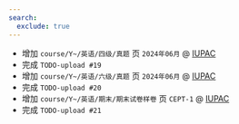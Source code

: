 ```yaml
---
search:
  exclude: true
---
```


- 增加 `course/Y~/英语/四级/真题` 页 `2024年06月` @ [IUPAC](../../../../contributor/IUPAC.md)
- 完成 `TODO-upload #19`
- 增加 `course/Y~/英语/六级/真题` 页 `2024年06月` @ [IUPAC](../../../../contributor/IUPAC.md)
- 完成 `TODO-upload #20`
- 增加 `course/Y~/英语/期末/期末试卷样卷` 页 `CEPT-1` @ [IUPAC](../../../../contributor/IUPAC.md)
- 完成 `TODO-upload #21`